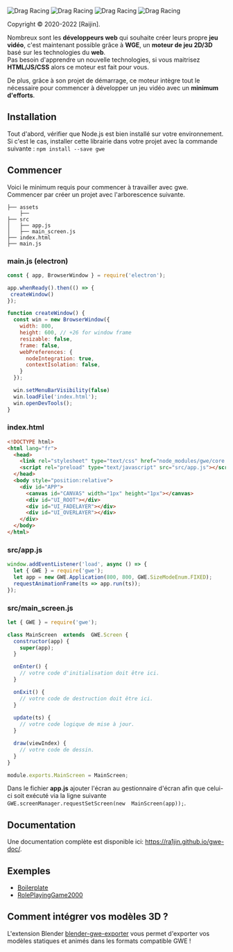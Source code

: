 
![Drag Racing](https://img.shields.io/badge/lang-javascript-f39f37) ![Drag Racing](https://img.shields.io/badge/npm-v0.0.4-blue) ![Drag Racing](https://img.shields.io/badge/release-v0.0.4-blue) ![Drag Racing](https://img.shields.io/badge/dependencies-electron-brightgreen) 

Copyright © 2020-2022 [Raijin].

Nombreux sont les **développeurs web** qui souhaite créer leurs propre **jeu vidéo**, c'est maintenant possible grâce à **WGE**, un **moteur de jeu 2D/3D** basé sur les technologies du **web**.  
Pas besoin d'apprendre un nouvelle technologies, si vous maitrisez **HTML/JS/CSS** alors ce moteur est fait pour vous.

De plus, grâce à son projet de démarrage, ce moteur intègre tout le nécessaire pour commencer à développer un jeu vidéo avec un **minimum d'efforts**.

## Installation
Tout d'abord, vérifier que Node.js est bien installé sur votre environnement.  
Si c'est le cas, installer cette librairie dans votre projet avec la commande suivante : ```npm install --save gwe```

## Commencer
Voici le minimum requis pour commencer à travailler avec gwe.  
Commencer par créer un projet avec l'arborescence suivante.
```
├── assets
    ├──
├── src
│   ├── app.js
│   ├── main_screen.js
├── index.html
├── main.js
```

### main.js (electron)
```js
const { app, BrowserWindow } = require('electron');

app.whenReady().then(() => {
 createWindow()
});

function createWindow() {
  const win = new BrowserWindow({
    width: 800,
    height: 600, // +26 for window frame
    resizable: false,
    frame: false,
    webPreferences: {
      nodeIntegration: true,
      contextIsolation: false,
    }
  });

  win.setMenuBarVisibility(false)
  win.loadFile('index.html');
  win.openDevTools();
}
```

### index.html
```html
<!DOCTYPE html>
<html lang="fr">
  <head>
    <link rel="stylesheet" type="text/css" href="node_modules/gwe/core.css" />
    <script rel="preload" type="text/javascript" src="src/app.js"></script>
  </head>
  <body style="position:relative">
    <div id="APP">
      <canvas id="CANVAS" width="1px" height="1px"></canvas>
      <div id="UI_ROOT"></div>
      <div id="UI_FADELAYER"></div>
      <div id="UI_OVERLAYER"></div>
    </div>
  </body>
</html>
```

### src/app.js
```js
window.addEventListener('load', async () => {
  let { GWE } = require('gwe');
  let app = new GWE.Application(800, 800, GWE.SizeModeEnum.FIXED);
  requestAnimationFrame(ts => app.run(ts));
});
```

### src/main_screen.js
```js
let { GWE } = require('gwe');

class MainScreen  extends  GWE.Screen {
  constructor(app) {
    super(app);
  }

  onEnter() {
    // votre code d'initialisation doit être ici.
  }

  onExit() {
    // votre code de destruction doit être ici.
  }
	
  update(ts) {
    // votre code logique de mise à jour.
  }

  draw(viewIndex) {
    // votre code de dessin.
  }
}

module.exports.MainScreen = MainScreen;
```

Dans le fichier **app.js** ajouter l'écran au gestionnaire d'écran afin que celui-ci soit exécuté via la ligne suivante ```GWE.screenManager.requestSetScreen(new  MainScreen(app));```.  

## Documentation
Une documentation complète est disponible ici: https://ra1jin.github.io/gwe-doc/.

## Exemples
- [Boilerplate](https://github.com/ra1jin/gwe-boilerplate)
- [RolePlayingGame2000](https://github.com/ra1jin/gwe-boilerplate)

## Comment intégrer vos modèles 3D ?
L'extension Blender [blender-gwe-exporter](https://github.com/ra1jin/blender-gwe-exporter) vous permet d'exporter vos modèles statiques et animés dans les formats compatible GWE !